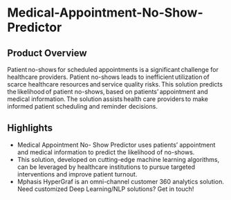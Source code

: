 # Medical-Appointment-No-Show-Predictor

## Product Overview
Patient no-shows for scheduled appointments is a significant challenge for healthcare providers. Patient no-shows leads to inefficient utilization of scarce healthcare resources and service quality risks. This solution predicts the likelihood of patient no-shows, based on patients’ appointment and medical information. The solution assists health care providers to make informed patient scheduling and reminder decisions.

## Highlights
* Medical Appointment No- Show Predictor uses patients’ appointment and medical information to predict the likelihood of no-shows.
* This solution, developed on cutting-edge machine learning algorithms, can be leveraged by healthcare institutions to pursue targeted interventions and improve patient turnout.
* Mphasis HyperGraf is an omni-channel customer 360 analytics solution. Need customized Deep Learning/NLP solutions? Get in touch!

